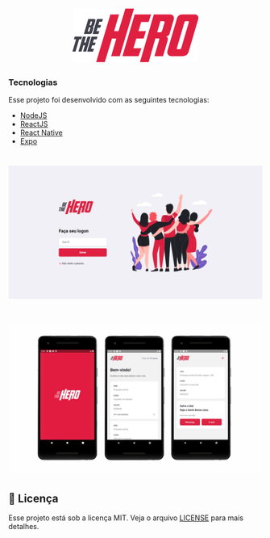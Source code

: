<h1 align="center">
    <img alt="BeTheHero" title="#BeTheHero" src="./frontend/src/assets/logo.svg" width="250px" />
</h1>

### Tecnologias

Esse projeto foi desenvolvido com as seguintes tecnologias:

- [NodeJS](https://nodejs.org/en/)
- [ReactJS](https://reactjs.org)
- [React Native](https://facebook.github.io/react-native/)
- [Expo](https://expo.io/)



<h1 align="center">
    <img alt="BeTheHero" title="#BeTheHero" src="./gallery/login.jpg"/>
</h1>


<h1 align="center">
    <img alt="BeTheHero" title="#BeTheHero" src="./gallery/mobile.png"/>
</h1>




## 📝 Licença

Esse projeto está sob a licença MIT. Veja o arquivo [LICENSE](LICENSE.md) para mais detalhes.



